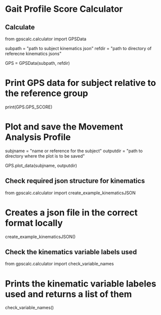 # Gait Profile Score Calculator

## Calculate

from gpscalc.calculator import GPSData

subpath = "path to subject kinematics json"
refdir = "path to directory of referecne kinematics jsons"

GPS = GPSData(subpath, refdir)

# Print GPS data for subject relative to the reference group
print(GPS.GPS_SCORE)

# Plot and save the Movement Analysis Profile
subjname = "name or reference for the subject"
outputdir = "path to directory where the plot is to be saved"

GPS.plot_data(subjname, outputdir)


## Check required json structure for kinematics

from gpscalc.calculator import create_example_kinematicsJSON

# Creates a json file in the correct format locally
create_example_kinematicsJSON()

## Check the kinematics variable labels used
from gpscalc.calculator import check_variable_names

# Prints the kinematic variable labeles used and returns a list of them
check_variable_names()